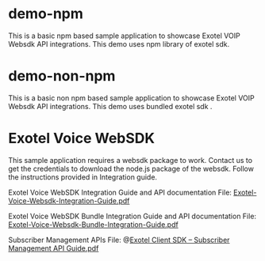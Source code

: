 # demo-npm
This is a basic npm based sample application to showcase Exotel VOIP Websdk API integrations. This demo uses npm library of exotel sdk.

# demo-non-npm
This is a basic non npm based sample application to showcase Exotel VOIP Websdk API integrations. This demo uses bundled exotel sdk .

# Exotel Voice WebSDK
This sample application requires a websdk package to work. Contact us to get the credentials to download the node.js package of the websdk. Follow the instructions provided in Integration guide.

Exotel Voice WebSDK Integration Guide and API documentation
File:
[Exotel-Voice-Websdk-Integration-Guide.pdf](https://github.com/user-attachments/files/22132533/Exotel-Voice-Websdk-Integration-Guide.pdf)


Exotel Voice WebSDK Bundle Integration Guide and API documentation
File:
[Exotel-Voice-Websdk-Bundle-Integration-Guide.pdf](https://github.com/user-attachments/files/22132535/Exotel-Voice-Websdk-Bundle-Integration-Guide.pdf)

Subscriber Management APIs
File: @[Exotel Client SDK – Subscriber Management API Guide.pdf](https://github.com/user-attachments/files/22132526/Exotel.Client.SDK.Subscriber.Management.API.Guide.pdf)




